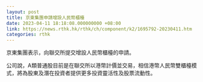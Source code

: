 ```yaml
---
layout: post
title: 京東集團申請增設人民幣櫃檯
date: 2023-04-11 18:18:08.000000000 +08:00
link: https://news.rthk.hk/rthk/ch/component/k2/1695792-20230411.htm
categories: rthk
---
```


京東集團表示，向聯交所提交增設人民幣櫃檯的申請。

公司說，A類普通股目前是在聯交所以港幣計價並交易，相信港幣人民幣雙櫃檯模式，將為股東及潛在投資者提供更多投資靈活性及股票流動性。
